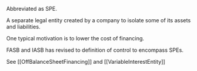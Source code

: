 Abbreviated as SPE. 

A separate legal entity created by a company to isolate some of its assets and liabilities.

One typical motivation is to lower the cost of financing.

FASB and IASB has revised to definition of control to encompass SPEs. 

See [[OffBalanceSheetFinancing]] and  [[VariableInterestEntity]] 
